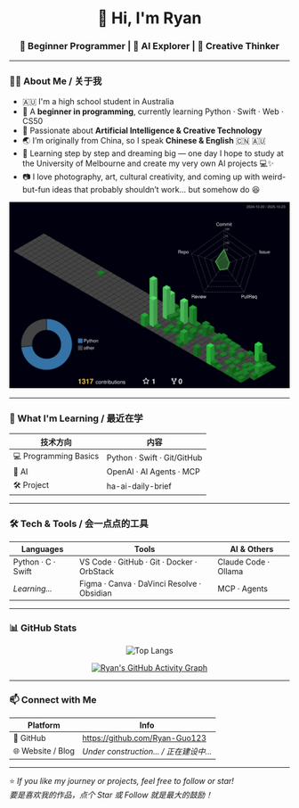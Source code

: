 <!-- Profile Header -->
<h1 align="center">👋 Hi, I'm Ryan</h1>
<h3 align="center">🌱 Beginner Programmer | 🤖 AI Explorer | 🎨 Creative Thinker</h3>

---

### 🧑‍🎓 About Me / 关于我

- 🇦🇺 I'm a high school student in Australia  
- 🐣 A **beginner in programming**, currently learning Python · Swift · Web · CS50  
- 🤖 Passionate about **Artificial Intelligence & Creative Technology**  
- 🌏 I’m originally from China, so I speak **Chinese & English**  🇨🇳 🇦🇺
- 🎯 Learning step by step and dreaming big — one day I hope to study at the University of Melbourne and create my very own AI projects 💻✨  
- 📷 I love photography, art, cultural creativity, and coming up with weird-but-fun ideas that probably shouldn’t work… but somehow do 😆  



<div align="center">
  <img src="./profile-3d-contrib/profile-night-green.svg" />
</div>

---

### 🚀 What I'm Learning / 最近在学

| 技术方向 | 内容 |
|----------|--------------------------------------|
| 💻 Programming Basics | Python · Swift · Git/GitHub |
| 🤖 AI | OpenAI · AI Agents · MCP |
| 🛠 Project | ha-ai-daily-brief |

---

### 🛠 Tech & Tools / 会一点点的工具

| Languages | Tools | AI & Others |
|-----------|--------------------|-----------------------------|
| Python · C · Swift | VS Code · GitHub · Git · Docker · OrbStack | Claude Code · Ollama |
| *Learning...* | Figma · Canva · DaVinci Resolve · Obsidian | MCP · Agents |

---

### 📊 GitHub Stats

<div align="center">

![Top Langs](https://github-readme-stats.vercel.app/api/top-langs/?username=Ryan-Guo123&layout=compact&theme=tokyonight)  

[![Ryan's GitHub Activity Graph](https://github-readme-activity-graph.vercel.app/graph?username=Ryan-Guo123&theme=github-compact)](https://github.com/ashutosh00710/github-readme-activity-graph)

</div>

---

### 📫 Connect with Me

| Platform | Info |
|----------|----------------------------|
| 🐙 GitHub | <https://github.com/Ryan-Guo123> |
| 🌐 Website / Blog | *Under construction... / 正在建设中...* |

---

⭐ *If you like my journey or projects, feel free to follow or star!  
要是喜欢我的作品，点个 Star 或 Follow 就是最大的鼓励！*
